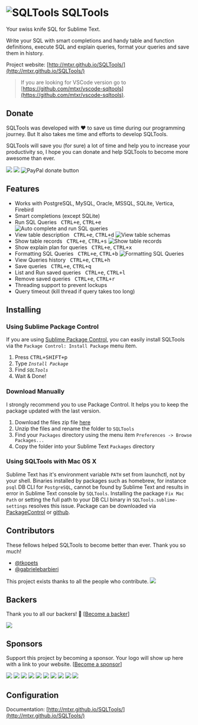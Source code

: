 ![SQLTools](https://github.com/mtxr/SQLTools/raw/images/icon.png?raw=true) SQLTools
===============

Your swiss knife SQL for Sublime Text.

Write your SQL with smart completions and handy table and function definitions, execute SQL and explain queries, format your queries and save them in history.

Project website: [http://mtxr.github.io/SQLTools/](http://mtxr.github.io/SQLTools/)

> If you are looking for VSCode version go to [https://github.com/mtxr/vscode-sqltools](https://github.com/mtxr/vscode-sqltools).

## Donate

SQLTools was developed with ♥ to save us time during our programming journey. But It also takes me time and efforts to develop SQLTools.

SQLTools will save you (for sure) a lot of time and help you to increase your productivity so, I hope you can donate and help SQLTools to become more awesome than ever.

<span class="badge-paypal"><a href="https://www.paypal.com/cgi-bin/webscr?cmd=_s-xclick&hosted_button_id=RSMB6DGK238V8" title="Donate to this project using Paypal"><a href="#backers" alt="sponsors on Open Collective"><img src="https://opencollective.com/SQLTools/backers/badge.svg" /></a> <a href="#sponsors" alt="Sponsors on Open Collective"><img src="https://opencollective.com/SQLTools/sponsors/badge.svg" /></a> <img src="https://img.shields.io/badge/paypal-donate-yellow.svg" alt="PayPal donate button" /></a></span>

## Features

* Works with PostgreSQL, MySQL, Oracle, MSSQL, SQLite, Vertica, Firebird
* Smart completions (except SQLite)
* Run SQL Queries &nbsp; <kbd>CTRL+e</kbd>, <kbd>CTRL+e</kbd>
![Auto complete and run SQL queries](https://github.com/mtxr/SQLTools/raw/images/execute_auto_complete.gif?raw=true)
* View table description &nbsp; <kbd>CTRL+e</kbd>, <kbd>CTRL+d</kbd>
![View table schemas](https://github.com/mtxr/SQLTools/raw/images/table_description.gif?raw=true)
* Show table records &nbsp; <kbd>CTRL+e</kbd>, <kbd>CTRL+s</kbd>
![Show table records](https://github.com/mtxr/SQLTools/raw/images/table_records.gif?raw=true)
* Show explain plan for queries &nbsp; <kbd>CTRL+e</kbd>, <kbd>CTRL+x</kbd>
* Formatting SQL Queries &nbsp; <kbd>CTRL+e</kbd>, <kbd>CTRL+b</kbd>
![Formatting SQL Queries](https://github.com/mtxr/SQLTools/raw/images/format_sql.gif?raw=true)
* View Queries history &nbsp; <kbd>CTRL+e</kbd>, <kbd>CTRL+h</kbd>
* Save queries &nbsp; <kbd>CTRL+e</kbd>, <kbd>CTRL+q</kbd>
* List and Run saved queries &nbsp; <kbd>CTRL+e</kbd>, <kbd>CTRL+l</kbd>
* Remove saved queries &nbsp; <kbd>CTRL+e</kbd>, <kbd>CTRL+r</kbd>
* Threading support to prevent lockups
* Query timeout (kill thread if query takes too long)

## Installing

### Using Sublime Package Control

If you are using [Sublime Package Control](https://packagecontrol.io/packages/SQLTools), you can easily install SQLTools via the `Package Control: Install Package` menu item.

1. Press <kbd>CTRL+SHIFT+p</kbd>
2. Type *`Install Package`*
3. Find *`SQLTools`*
4. Wait & Done!

### Download Manually

I strongly recommend you to use Package Control. It helps you to keep the package updated with the last version.

1. Download the files zip file [here](http://mtxr.github.io/SQLTools/)
2. Unzip the files and rename the folder to `SQLTools`
3. Find your `Packages` directory using the menu item  `Preferences -> Browse Packages...`
4. Copy the folder into your Sublime Text `Packages` directory

### Using SQLTools with Mac OS X

Sublime Text has it's environment variable `PATH` set from launchctl, not by your shell. Binaries installed by packages such as homebrew, for instance `psql` DB CLI for `PostgreSQL`, cannot be found by Sublime Text and results in error in Sublime Text console by `SQLTools`. Installing the package `Fix Mac Path` or setting the full path to your DB CLI binary in `SQLTools.sublime-settings` resolves this issue. Package can be downloaded via [PackageControl](https://packagecontrol.io/packages/Fix%20Mac%20Path) or [github](https://github.com/int3h/SublimeFixMacPath).

## Contributors

These fellows helped SQLTools to become better than ever. Thank you so much!

* [@tkopets](https://github.com/tkopets)
* [@gabrielebarbieri](https://github.com/gabrielebarbieri)

This project exists thanks to all the people who contribute.
<a href="graphs/contributors"><img src="https://opencollective.com/SQLTools/contributors.svg?width=890&button=false" /></a>


## Backers

Thank you to all our backers! 🙏 [[Become a backer](https://opencollective.com/SQLTools#backer)]

<a href="https://opencollective.com/SQLTools#backers" target="_blank"><img src="https://opencollective.com/SQLTools/backers.svg?width=890"></a>


## Sponsors

Support this project by becoming a sponsor. Your logo will show up here with a link to your website. [[Become a sponsor](https://opencollective.com/SQLTools#sponsor)]

<a href="https://opencollective.com/SQLTools/sponsor/0/website" target="_blank"><img src="https://opencollective.com/SQLTools/sponsor/0/avatar.svg"></a>
<a href="https://opencollective.com/SQLTools/sponsor/1/website" target="_blank"><img src="https://opencollective.com/SQLTools/sponsor/1/avatar.svg"></a>
<a href="https://opencollective.com/SQLTools/sponsor/2/website" target="_blank"><img src="https://opencollective.com/SQLTools/sponsor/2/avatar.svg"></a>
<a href="https://opencollective.com/SQLTools/sponsor/3/website" target="_blank"><img src="https://opencollective.com/SQLTools/sponsor/3/avatar.svg"></a>
<a href="https://opencollective.com/SQLTools/sponsor/4/website" target="_blank"><img src="https://opencollective.com/SQLTools/sponsor/4/avatar.svg"></a>
<a href="https://opencollective.com/SQLTools/sponsor/5/website" target="_blank"><img src="https://opencollective.com/SQLTools/sponsor/5/avatar.svg"></a>
<a href="https://opencollective.com/SQLTools/sponsor/6/website" target="_blank"><img src="https://opencollective.com/SQLTools/sponsor/6/avatar.svg"></a>
<a href="https://opencollective.com/SQLTools/sponsor/7/website" target="_blank"><img src="https://opencollective.com/SQLTools/sponsor/7/avatar.svg"></a>
<a href="https://opencollective.com/SQLTools/sponsor/8/website" target="_blank"><img src="https://opencollective.com/SQLTools/sponsor/8/avatar.svg"></a>
<a href="https://opencollective.com/SQLTools/sponsor/9/website" target="_blank"><img src="https://opencollective.com/SQLTools/sponsor/9/avatar.svg"></a>

## Configuration 

Documentation: [http://mtxr.github.io/SQLTools/](http://mtxr.github.io/SQLTools/)




